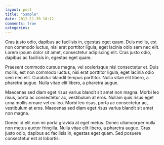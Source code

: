 ```yaml
---
layout: post
title: "Sample"
date: 2012-11-30 18:12
comments: true
categories:
---
```


Cras justo odio, dapibus ac facilisis in, egestas eget quam. Duis mollis, est non commodo luctus, nisi erat porttitor ligula, eget lacinia odio sem nec elit. Lorem ipsum dolor sit amet, consectetur adipiscing elit. Cras justo odio, dapibus ac facilisis in, egestas eget quam.

<!-- more -->

Praesent commodo cursus magna, vel scelerisque nisl consectetur et. Duis mollis, est non commodo luctus, nisi erat porttitor ligula, eget lacinia odio sem nec elit. Curabitur blandit tempus porttitor. Nulla vitae elit libero, a pharetra augue. Nulla vitae elit libero, a pharetra augue.

Maecenas sed diam eget risus varius blandit sit amet non magna. Morbi leo risus, porta ac consectetur ac, vestibulum at eros. Nullam quis risus eget urna mollis ornare vel eu leo. Morbi leo risus, porta ac consectetur ac, vestibulum at eros. Maecenas sed diam eget risus varius blandit sit amet non magna.

Donec id elit non mi porta gravida at eget metus. Donec ullamcorper nulla non metus auctor fringilla. Nulla vitae elit libero, a pharetra augue. Cras justo odio, dapibus ac facilisis in, egestas eget quam. Sed posuere consectetur est at lobortis.